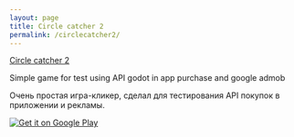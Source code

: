 ```yaml
---
layout: page
title: Circle catcher 2
permalink: /circlecatcher2/
---
```


[Circle catcher 2](https://play.google.com/store/apps/details?id=org.godotengine.circlecatcher)

Simple game for test using API godot in app purchase and google admob

Очень простая игра-кликер, сделал для тестирования API покупок в приложении и рекламы.


<a href='https://play.google.com/store/apps/details?id=org.godotengine.circlecatcher&pcampaignid=pcampaignidMKT-Other-global-all-co-prtnr-py-PartBadge-Mar2515-1'><img alt='Get it on Google Play' src='https://play.google.com/intl/en_us/badges/static/images/badges/en_badge_web_generic.png'/></a>

